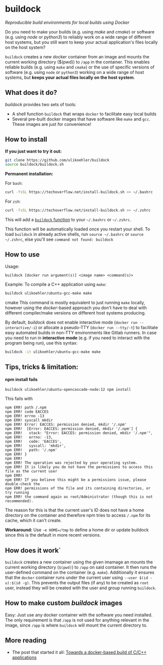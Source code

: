 # buildock
*Reproducible build environments for local builds using Docker*

Do you need to make your builds (e.g. using *make* and *cmake*) or software (e.g. using *node* or *python3*) to reliably work on a wide range of different host systems, but you still want to keep your actual application's files locally on the host system?

`buildock` creates a new docker container from an image and mounts the current working directory ($(pwd)) to `/app` in the container. This enables reliable builds (e.g. using `make` and `cmake`) or the use of specific versions of software (e.g. using `node` or `python3`) working on a wide range of host systems, but **keeps your actual files locally on the host system**.

## What does it do?

*buildock* provides two sets of tools:
 - A shell function `buildock` that wraps `docker` to facilitate easy local builds
 - Several pre-built docker images that have software like `make` and `gcc`. These images are just for convenience!

## How to install

**If you just want to try it out:**
```sh
git clone https://github.com/ulikoehler/buildock
source buildock/buildock.sh
```

**Permanent installation:**

For `bash`:
```sh
curl -fsSL https://techoverflow.net/install-buildock.sh >> ~/.bashrc
```

For `zsh`:
```sh
curl -fsSL https://techoverflow.net/install-buildock.sh >> ~/.zshrc
```

This will add a [`buildock` function](https://github.com/ulikoehler/buildock/blob/master/buildock.sh) to your `~/.bashrc` or  `~/.zshrc`.

This function will be automatically loaded once you restart your shell. To load `buildock` in already active shells, run `source ~/.bashrc` or `source ~/.zshrc`, else you'll see `command not found: buildock`

## How to use

Usage:

```
buildock [docker run argument(s)] <image name> <command(s)>
```

Example: To compile a C++ application using `make`:
```sh
buildock ulikoehler/ubuntu-gcc-make make
```
cmake
This command is mostly equivalent to just running `make` locally, however using the *docker*-based approach you don't have to deal with different compiler/make versions on different host systems producing.

By default, *buildock* does not enable interactive mode (`docker run --interactive/-i`) or allocate a pseudo-TTY (`docker run --tty/-t`) to facilitate easy automated builds in non-TTY environments like Gitlab runners.
In case you need to run in **interactive mode** (e.g. if you need to interact with the program being run), use this syntax:
```sh
buildock -it ulikoehler/ubuntu-gcc-make make
```

## Tips, tricks & limitation:

#### npm install fails

```
buildock ulikoehler/ubuntu-opencascade-node:12 npm install
```

This fails with
```
npm ERR! path /.npm
npm ERR! code EACCES
npm ERR! errno -13
npm ERR! syscall mkdir
npm ERR! Error: EACCES: permission denied, mkdir '/.npm'
npm ERR!  [Error: EACCES: permission denied, mkdir '/.npm'] {
npm ERR!   stack: "Error: EACCES: permission denied, mkdir '/.npm'",
npm ERR!   errno: -13,
npm ERR!   code: 'EACCES',
npm ERR!   syscall: 'mkdir',
npm ERR!   path: '/.npm'
npm ERR! }
npm ERR! 
npm ERR! The operation was rejected by your operating system.
npm ERR! It is likely you do not have the permissions to access this file as the current user
npm ERR! 
npm ERR! If you believe this might be a permissions issue, please double-check the
npm ERR! permissions of the file and its containing directories, or try running
npm ERR! the command again as root/Administrator (though this is not recommended).
```
The reason for this is that the current user's ID does not have a home directory on the container and therefore npm tries to access `/.npm` for its cache, which it can't create.

**Workaround:** Use `-e HOME=/tmp` to define a home dir or update buildock since this is the default in more recent versions.

## How does it work`

`buildock` creates a new container using the given imamage an mounts the current working directory (`$(pwd)`) to `/app` on said container. It then runs the user-defined command on the container (e.g. `make`).
Additionally it ensures that the `docker` container runs under the current user using `--user $(id -u):$(id -g)`. This prevents the output files (if any) to be created as `root` user, instead they will be created with the user and group running `buildock`.

## How to make custom *buildock* images

Easy: Just use any docker container with the software you need installed. The only requirement is that `/app` is not used for anything relevant in the image, since `/app` is where `buildock` will mount the current directory to.

## More reading

* The post that started it all: [Towards a docker-based build of C/C++ applications](https://techoverflow.net/2019/06/27/towards-a-docker-based-build-of-c-c-applications/)
